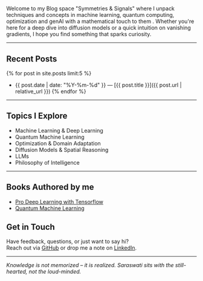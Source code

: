 #
#

Welcome to my Blog space "Symmetries & Signals" where I unpack techniques and concepts in machine learning, quantum computing, optimization and genAI with a mathematical touch to them . Whether you're here for a deep dive into diffusion models or a quick intuition on vanishing gradients, I hope you find something that sparks curiosity.

---


## Recent Posts 

{% for post in site.posts limit:5 %}
-  {{ post.date | date: "%Y-%m-%d" }} — [{{ post.title }}]({{ post.url | relative_url }})
{% endfor %}


---

## Topics I Explore

- Machine Learning & Deep Learning 
- Quantum Machine Learning 
- Optimization & Domain Adaptation  
- Diffusion Models & Spatial Reasoning 
- LLMs 
- Philosophy of Intelligence

---

##  Books Authored by me
- [Pro Deep Learning with Tensorflow](https://link.springer.com/book/10.1007/978-1-4842-8931-0)
- [Quantum Machine Learning](https://link.springer.com/book/10.1007/978-1-4842-6522-2)

## Get in Touch

Have feedback, questions, or just want to say hi?  
Reach out via [GitHub](https://github.com/santanupattanayak1) or drop me a note on [LinkedIn](https://www.linkedin.com/in/santanupattanayak/).

---

*Knowledge is not memorized – it is realized. Saraswati sits with the still-hearted, not the loud-minded.*
